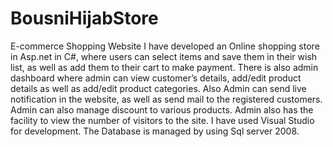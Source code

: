 # BousniHijabStore
E-commerce Shopping Website
I have developed an Online shopping store in Asp.net in C#, where users can select items and save them in their wish list, as well as add them to their cart to make payment. There is also admin dashboard where admin can view customer’s details, add/edit product details as well as add/edit product categories. Also Admin can send live notification in the website, as well as send mail to the registered customers. Admin can also manage discount to various products. Admin also has the facility to view the number of visitors to the site. I have used Visual Studio for development. The Database is managed by using Sql server 2008.
